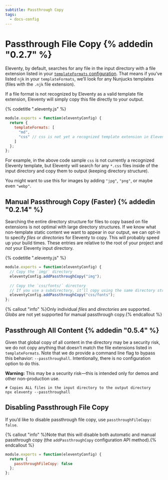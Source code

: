 ```yaml
---
subtitle: Passthrough Copy
tags:
  - docs-config
---
```

# Passthrough File Copy  {% addedin "0.2.7" %}

Eleventy, by default, searches for any file in the input directory with a file extension listed in your [`templateFormats` configuration](/docs/config/#template-formats). That means if you’ve listed `njk` in your `templateFormats`, we’ll look for any Nunjucks templates (files with the `.njk` file extension).

If a file format is not recognized by Eleventy as a valid template file extension, Eleventy will simply copy this file directly to your output.

{% codetitle ".eleventy.js" %}

```js
module.exports = function(eleventyConfig) {
  return {
    templateFormats: [
      "md",
      "css" // css is not yet a recognized template extension in Eleventy
    ]
  };
};
```

For example, in the above code sample `css` is not currently a recognized Eleventy template, but Eleventy will search for any `*.css` files inside of the input directory and copy them to output (keeping directory structure).

You might want to use this for images by adding `"jpg"`, `"png"`, or maybe even `"webp"`.

## Manual Passthrough Copy (Faster) {% addedin "0.2.14" %}

Searching the entire directory structure for files to copy based on file extensions is not optimal with large directory structures. If we know what non-template static content we want to appear in our output, we can opt-in to specify _files_ or _directories_ for Eleventy to copy. This will probably speed up your build times. These entries are relative to the root of your project and _not_ your Eleventy input directory.

{% codetitle ".eleventy.js" %}

```js
module.exports = function(eleventyConfig) {
  // Copy the `img/` directory 
  eleventyConfig.addPassthroughCopy("img");
  
  // Copy the `css/fonts/` directory
  // If you use a subdirectory, it’ll copy using the same directory structure.
  eleventyConfig.addPassthroughCopy("css/fonts");
};
```

{% callout "info" %}Only individual <em>files</em> and <em>directories</em> are supported. <em>Globs</em> are not yet supported for manual passthrough copy.{% endcallout %}

## Passthrough All Content {% addedin "0.5.4" %}

Given that global copy of all content in the directory may be a security risk, we do not copy anything that doesn’t match the file extensions listed in `templateFormats`. Note that we do provide a command line flag to bypass this behavior: `--passthroughall`. Intentionally, there is no configuration option to do this.

<div class="elv-callout elv-callout-warn"><strong>Warning:</strong> This may be a security risk—this is intended only for demos and other non-production use.</div>

```
# Copies ALL files in the input directory to the output directory
npx eleventy --passthroughall
```

## Disabling Passthrough File Copy

If you’d like to disable passthrough file copy, use `passthroughFileCopy: false`.

{% callout "info" %}Note that this will disable both automatic and manual passthrough copy (the <code>addPassthroughCopy</code> configuration API method).{% endcallout %}

```js
module.exports = function(eleventyConfig) {
  return {
    passthroughFileCopy: false
  };
};
```

